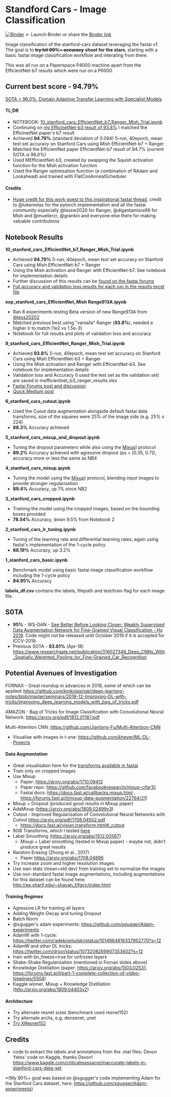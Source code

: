# Standford Cars  - Image Classification

[![Binder](https://mybinder.org/badge_logo.svg)](https://mybinder.org/v2/gh/morganmcg1/Projects/master)
  <- Launch Binder or share the [Binder link](https://mybinder.org/v2/gh/morganmcg1/Projects/master)

Image classification of the stanford-cars dataset leveraging the fastai v1. The goal is to ~~**try hit 90%+ accuracy**~~  **shoot for the stars**, starting with a basic fastai image classification workflow and interating from there. 

This was all run on a Paperspace P4000 machine apart from the EfficientNet-b7 results which were run on a P6000.

## Current best score - **94.79%** 
[SOTA = 96.0%, Domain Adaptive Transfer Learning with Specialist Models](https://arxiv.org/pdf/1811.07056.pdf)

#### TL;DR
- NOTEBOOK: [10_stanford_cars_EfficientNet_b7_Ranger_Mish_Trial.ipynb](https://github.com/morganmcg1/stanford-cars/blob/master/10_stanford_cars_EfficientNet_b7_Ranger_Mish_Trial.ipynb)
- Continuing on [my EfficinetNet-b3 result of 93.8%](https://forums.fast.ai/t/project-stanford-cars-with-fastai-v1/34311/37) I matched the EfficinetNet paper's b7 result
- Achieved **94.79%** (standard deviation of 0.094) 5-run, 40epoch, mean test set accuracy on Stanford Cars using Mish EfficientNet-b7 + Ranger
- Matched the EfficientNet paper EfficientNet-b7 result of 94.7% (current SOTA is 96.0%)
- Used MEfficientNet-b3, created by swapping the Squish activation function for the Mish activation function
- Used the Ranger optimisation function (a combination of RAdam and Lookahead) and trained with FlatCosAnnealScheduler

#### Credits
- [Huge credit for this work goest to this inspirational fastai thread](https://forums.fast.ai/t/meet-mish-new-activation-function-possible-successor-to-relu/53299/280), credit to @lukemelas for the pytorch implementation and all the fastai community especially @lessw2020 for Ranger, @digantamisra98 for Mish and @muellerzr, @grankin and everyone else there for making valuable contributions


## Notebook Results
**10_stanford_cars_EfficientNet_b7_Ranger_Mish_Trial.ipynb** 
 - Achieved **94.79%** 5-run, 40epoch, mean test set accuracy on Stanford Cars using Mish EfficientNet-b7 + Ranger
 - Using the Mish activation and Ranger with EfficientNet-b7. See notebook for implementation details
 - Further discussion of this results can be [found on the fastai forums](https://forums.fast.ai/t/project-stanford-cars-with-fastai-v1/34311/43)
 - [Full accuracy and validation loss results for each run in the results excel file](https://github.com/morganmcg1/stanford-cars/blob/master/mefficientnet_b7_ranger_results.xlsx)
 
 **exp_stanford_cars_EfficientNet_Mish Range913A.ipynb**
 - Ran 8 experiments testing Beta version of new Range913A from [@less20202](https://github.com/lessw2020/Ranger-Deep-Learning-Optimizer)
 - Matched previous best using "vanialla" Ranger (**93.8%**), needed a higher lr to match (1e2 vs 1.5e-3) 
 - Notebook for full results and plots of validation loss and accuracy

**9_stanford_cars_EfficientNet_Ranger_Mish_Trial.ipynb**
 - Achieved **93.8%** 5-run, 40epoch, mean test set accuracy on Stanford Cars using Mish EfficientNet-b3 + Ranger
 - Using the Mish activation and Ranger with EfficientNet-b3. See notebook for implementation details
 - Validation loss and Accuracy (I used the test set as the validation set) are saved in mefficientnet_b3_ranger_results.xlsx 
 - [Fastai Forums post and discussion](https://forums.fast.ai/t/project-stanford-cars-with-fastai-v1/34311/37)
 - [Quick Medium post](https://medium.com/@morganmcg)

 **6_stanford_cars_cutout.ipynb**
 - Used the Cuout data augmentation alongside default fastai data transforms, size of the squares were 25% of the image side (e.g. 25%  x 224)
 - **88.3%** Accuracy achieved

  **5_stanford_cars_mixup_and_dropout.ipynb**

 - Tuning the dropout parameters while also using the [Mixup](https://arxiv.org/abs/1710.09412)) protocol
 - **89.2%** Accuracy achieved with agressive dropout (ps = [0.35, 0.7]), accuracy more or less the same as NB4

 **4_stanford_cars_mixup.ipynb**
 - Tuning the model using the [Mixup](https://arxiv.org/abs/1710.09412)) protocol, blending input images to provide stronger regularisation
 - **89.4%** Accuracy, up 1% since NB2

 **3_stanford_cars_cropped.ipynb**

 - Training the model using the cropped images, based on the bounding boxes provided
 - **78.54%** Accuracy, down 9.5% from Notebook 2 

 **2_stanford_cars_lr_tuning.ipynb**
 - Tuning of the learning rate and differential learning rates, again using fastai's implementation of the 1-cycle policy
 - **88.19%** Accuracy, up 3.2%

**1_stanford_cars_basic.ipynb**

 - Benchmark model using basic fastai image classification workflow including the 1-cycle policy
 - **84.95%** Accuracy
 

**labels_df.csv** contains the labels, filepath and test/train flag for each image file.

## S0TA 
- **95%** - WS-DAN - [See Better Before Looking Closer: Weakly Supervised Data Augmentation Network for Fine-Grained Visual Classification - Hu 2019](https://arxiv.org/abs/1901.09891). Code might not be released until October 2019 if it is accepted for ICCV-2019.
- Previous SOTA - **93.61%** (Apr-18)  https://www.researchgate.net/publication/316027349_Deep_CNNs_With_Spatially_Weighted_Pooling_for_Fine-Grained_Car_Recognition

## Potential Avenues of Investigation
FORNAX - Great roundup in advances in 2018, some of which can be applied: https://github.com/kmkolasinski/deep-learning-notes/blob/master/seminars/2018-12-Improving-DL-with-tricks/Improving_deep_learning_models_with_bag_of_tricks.pdf

AMAZON - Bag of Tricks for Image Classification with Convolutional Neural Network: https://arxiv.org/pdf/1812.01187.pdf

Multi-Attention CNN: https://github.com/Jianlong-Fu/Multi-Attention-CNN

- Visualise with images in t-sne: https://github.com/kheyer/ML-DL-Projects

#### Data Augmentation
- Great visualisaton here  for the [transforms available in fastai](https://www.kaggle.com/init27/introduction-to-image-augmentation-using-fastai)
- Train only on cropped images
- Use Mixup 
    - Paper: https://arxiv.org/abs/1710.09412
    - Paper repo: https://github.com/facebookresearch/mixup-cifar10
    - Fastai docs: https://docs.fast.ai/callbacks.mixup.html , https://forums.fast.ai/t/mixup-data-augmentation/22764/21)
- Mixup + Dropout (produced good results in Mixup paper)
- AdaMixup (https://arxiv.org/abs/1809.02499v3)
- Cutout - Improved Regularization of Convolutional Neural Networks with Cutout https://arxiv.org/pdf/1708.04552.pdf
    - https://docs.fast.ai/vision.transform.html#_cutout
- RGB Transforms, which I tested [here](https://github.com/morganmcg1/Projects/blob/master/feature-testing/RGB%20Transformation%20Testing.ipynb)
- Label Smoothing (https://arxiv.org/abs/1512.00567)
    - Mixup + Label smoothing (tested in Mixup paper) - maybe not, didn't produce great results
- Random Erasing (Zhong et al., 2017)
    - Paper https://arxiv.org/abs/1708.04896 
- Try increase zoom and higher resolution images
- Use own stats (mean+std dev) from training set to normalize the images
- Use non-standard fastai image augmentations, including augmentations for this dataset can be found here: http://ee.sharif.edu/~shayan_f/fgcc/index.html 

#### Training Regimes
- Agressive LR for training all layers
- Adding Weight-Decay and tuning Dropout
- Batch Norm
- @sgugger's adam experiments: https://github.com/sgugger/Adam-experiments
- AdamW with 1-cycle: https://twitter.com/radekosmulski/status/1014964816337952770?s=12
- AdamW and other DL tricks: https://twitter.com/drsxr/status/1073208269907353602?s=12
- train with bn_freeze=true for unfrozen layers
- Shake-Shake Regularisation (mentioned in Fornax slides above)
- Knowledge Distillation (paper: https://arxiv.org/abs/1503.02531, https://forums.fast.ai/t/part-1-complete-collection-of-video-timelines/5504)
- Kaggle winner, Mixup + Knowledge Distillation (http://arxiv.org/abs/1809.04403v2)

#### Architecture
- Try alternate resnet sizes (benchmark used resnet152)
- Try alternate archs, e.g. densenet, unet
- [Try XResnet152](https://twitter.com/jeremyphoward/status/1115036889818341376?s=12)
  
## Credits

- code to extract the labels and annotations from the .mat files: Devon Yates' code on Kaggle, thanks Devon! https://www.kaggle.com/criticalmassacre/inaccurate-labels-in-stanford-cars-data-set

*(My 90%+ goal was based on @sgugger's code implementing Adam for the Stanford Cars dataset, here: https://github.com/sgugger/Adam-experiments)
